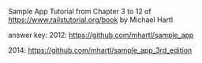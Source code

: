 Sample App Tutorial from Chapter 3 to 12 of https://www.railstutorial.org/book by Michael Hartl

answer key:
2012:     https://github.com/mhartl/sample_app

2014:   https://github.com/mhartl/sample_app_3rd_edition
